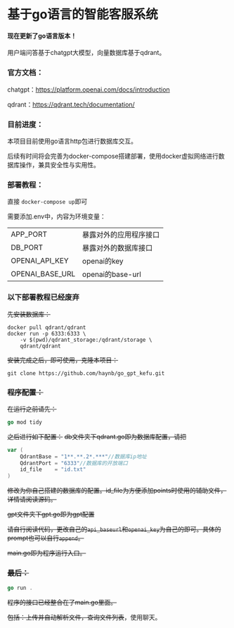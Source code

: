 # 基于go语言的智能客服系统


#### 现在更新了go语言版本！

用户端问答基于chatgpt大模型，向量数据库基于qdrant。

### 官方文档：

chatgpt：https://platform.openai.com/docs/introduction

qdrant：https://qdrant.tech/documentation/

### 目前进度：

本项目目前使用go语言http包进行数据库交互。

后续有时间将会完善为docker-compose搭建部署，使用docker虚拟网络进行数据库操作，兼具安全性与实用性。

### 部署教程：

直接 `docker-compose up`即可

需要添加.env中，内容为环境变量：

|                 |                        |
| --------------- | ---------------------- |
| APP_PORT        | 暴露对外的应用程序接口 |
| DB_PORT         | 暴露对外的数据库接口   |
| OPENAI_API_KEY  | openai的key            |
| OPENAI_BASE_URL | openai的base-url       |



### 以下部署教程已经废弃

~~先安装数据库：~~

```shell
docker pull qdrant/qdrant
docker run -p 6333:6333 \
    -v $(pwd)/qdrant_storage:/qdrant/storage \
    qdrant/qdrant
```

~~安装完成之后，即可使用，克隆本项目：~~

```shell
git clone https://github.com/haynb/go_gpt_kefu.git
```

### ~~程序配置：~~

~~在运行之前请先：~~

```go
go mod tidy
```

~~之后进行如下配置：~~
~~db文件夹下qdrant.go即为数据库配置，请把~~

```go
var (
	QdrantBase = "1**.**.2*.***"//数据库ip地址
	QdrantPort = "6333"//数据库的开放端口
	id_file    = "id.txt"
)
```

~~修改为你自己搭建的数据库的配置。id_file为方便添加points时使用的辅助文件，详情请阅读源码。~~

~~gpt文件夹下gpt.go即为gpt配置~~

~~请自行阅读代码，更改自己的`api_baseurl`和`openai_key`为自己的即可。具体的prompt也可以自行`append`。~~

~~main.go即为程序运行入口。~~

### ~~最后：~~

```go
go run .
```

~~程序的接口已经整合在了main.go里面。~~

~~包括：上传并自动解析文件，查询文件列表~~，使用聊天。
